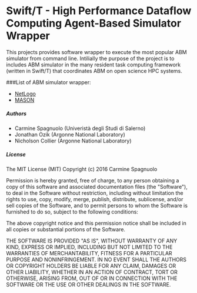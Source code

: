 # Swift/T - High Performance Dataflow Computing Agent-Based Simulator Wrapper

This projects provides software wrapper to execute the most popular ABM simulator from command line. Intilially the purpose of the project is to includes ABM simulator in the many resident task computing framework (written in Swift/T) that coordinates ABM on open science HPC systems.

###List of ABM simulator wrapper:

  - [NetLogo](https://github.com/isislab-unisa/swiftlangabm/tree/master/netlogo)
  - [MASON](https://github.com/isislab-unisa/swiftlangabm/tree/master/mason)

##### Authors

  - Carmine Spagnuolo (Univeristà degli Studi di Salerno)
  - Jonathan Ozik (Argonne National Laboratory)
  - Nicholson Collier (Argonne National Laboratory)

##### License 

The MIT License (MIT)
Copyright (c) 2016 Carmine Spagnuolo

Permission is hereby granted, free of charge, to any person obtaining a copy of this software and associated documentation files (the "Software"), to deal in the Software without restriction, including without limitation the rights to use, copy, modify, merge, publish, distribute, sublicense, and/or sell copies of the Software, and to permit persons to whom the Software is furnished to do so, subject to the following conditions:

The above copyright notice and this permission notice shall be included in all copies or substantial portions of the Software.

THE SOFTWARE IS PROVIDED "AS IS", WITHOUT WARRANTY OF ANY KIND, EXPRESS OR IMPLIED, INCLUDING BUT NOT LIMITED TO THE WARRANTIES OF MERCHANTABILITY, FITNESS FOR A PARTICULAR PURPOSE AND NONINFRINGEMENT. IN NO EVENT SHALL THE AUTHORS OR COPYRIGHT HOLDERS BE LIABLE FOR ANY CLAIM, DAMAGES OR OTHER LIABILITY, WHETHER IN AN ACTION OF CONTRACT, TORT OR OTHERWISE, ARISING FROM, OUT OF OR IN CONNECTION WITH THE SOFTWARE OR THE USE OR OTHER DEALINGS IN THE SOFTWARE.
